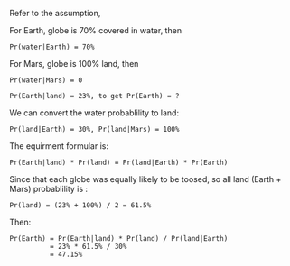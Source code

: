 Refer to the assumption,

For Earth, globe is 70% covered in water, then

    Pr(water|Earth) = 70%

For Mars, globe is 100% land, then

    Pr(water|Mars) = 0

    Pr(Earth|land) = 23%, to get Pr(Earth) = ?

We can convert the water probablility to land:

    Pr(land|Earth) = 30%, Pr(land|Mars) = 100%

The equirment formular is:

    Pr(Earth|land) * Pr(land) = Pr(land|Earth) * Pr(Earth)

Since that each globe was equally likely to be toosed, so all land (Earth + Mars) probablility is :

    Pr(land) = (23% + 100%) / 2 = 61.5%

Then:

    Pr(Earth) = Pr(Earth|land) * Pr(land) / Pr(land|Earth)
              = 23% * 61.5% / 30%
              = 47.15%